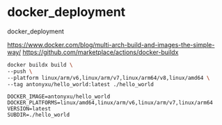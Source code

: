 # docker_deployment
docker_deployment

https://www.docker.com/blog/multi-arch-build-and-images-the-simple-way/
https://github.com/marketplace/actions/docker-buildx


```bash
docker buildx build \
--push \
--platform linux/arm/v6,linux/arm/v7,linux/arm64/v8,linux/amd64 \
--tag antonyxu/hello_world:latest ./hello_world
```

```
DOCKER_IMAGE=antonyxu/hello_world
DOCKER_PLATFORMS=linux/amd64,linux/arm/v6,linux/arm/v7,linux/arm64
VERSION=latest
SUBDIR=./hello_world
```